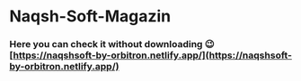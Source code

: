 # Naqsh-Soft-Magazin
### Here you can check it without downloading 😉 **[https://naqshsoft-by-orbitron.netlify.app/](https://naqshsoft-by-orbitron.netlify.app/)**
